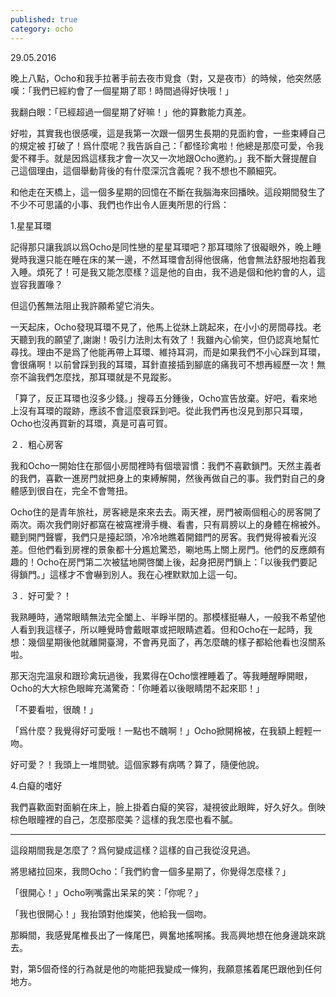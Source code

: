 ```yaml
---
published: true
category: ocho
---
```

29.05.2016

晚上八點，Ocho和我手拉著手前去夜市覓食（對，又是夜市）的時候，他突然感嘆：「我們已經約會了一個星期了耶！時間過得好快哦！」

我翻白眼：「已經超過一個星期了好嘛！」他的算數能力真差。

好啦，其實我也很感嘆，這是我第一次跟一個男生長期的見面約會，一些束縛自己的規定被    打破了！爲什麼呢？我告訴自己：「都怪珍禽啦！他總是那麼可愛，令我愛不釋手。就是因爲這樣我才會一次又一次地跟Ocho邀約。」我不斷大聲提醒自己這個理由，這個舉動背後的有什麼深沉含義呢？我不想也不願細究。

和他走在天橋上，這一個多星期的回憶在不斷在我腦海來回播映。這段期間發生了不少不可思議的小事、我們也作出令人匪夷所思的行爲：

1.星星耳環

記得那只讓我誤以爲Ocho是同性戀的星星耳環吧？那耳環除了很礙眼外，晚上睡覺時我還只能在睡在床的某一邊，不然耳環會刮得他很痛，他會無法舒服地抱着我入睡。煩死了！可是我又能怎麼樣？這是他的自由，我不過是個和他約會的人，這豈容我置喙？

但這仍舊無法阻止我許願希望它消失。

一天起床，Ocho發現耳環不見了，他馬上從牀上跳起來，在小小的房間尋找。老天聽到我的願望了,謝謝！吸引力法則太有效了！我雖內心偷笑，但仍認真地幫忙尋找。理由不是爲了他能再帶上耳環、維持耳洞，而是如果我們不小心踩到耳環，會很痛啊！以前曾踩到我的耳環，耳針直接插到腳底的痛我可不想再經歷一次！無奈不論我們怎麼找，那耳環就是不見蹤影。

「算了，反正耳環也沒多少錢。」搜尋五分鍾後，Ocho宣告放棄。好吧，看來地上沒有耳環的蹤跡，應該不會這麼衰踩到吧。從此我們再也沒見到那只耳環，Ocho也沒再買新的耳環，真是可喜可賀。

２．粗心房客

我和Ocho一開始住在那個小房間裡時有個壞習慣：我們不喜歡鎖門。天然主義者的我們，喜歡一進房門就把身上的束縛解開，然後再做自己的事。我們對自己的身體感到很自在，完全不會彆扭。

Ocho住的是青年旅社，房客總是來來去去。兩天裡，房門被兩個粗心的房客開了兩次。兩次我們剛好都窩在被窩裡滑手機、看書，只有肩膀以上的身體在棉被外。聽到開門聲響，我們只是擡起頭，冷冷地瞧着開錯門的房客。我們覺得被看光沒差。但他們看到房裡的景象都十分尷尬驚恐，唰地馬上關上房門。他們的反應頗有趣的！Ocho在房門第二次被猛地開啓闔上後，起身把房門鎖上：「以後我們要記得鎖門。」這樣才不會嚇到別人。我在心裡默默加上這一句。

３．好可愛？！

我熟睡時，通常眼睛無法完全闔上、半睜半閉的。那模樣挺嚇人，一般我不希望他人看到我這樣子，所以睡覺時會戴眼罩或把眼睛遮着。但和Ocho在一起時，我想：幾個星期後他就離開臺灣，不會再見面了，再怎麼醜的樣子都給他看也沒關系啦。

那天泡完溫泉和跟珍禽玩過後，我累得在Ocho懷裡睡着了。等我睡醒睜開眼，Ocho的大大棕色眼眸充滿驚奇：「你睡着以後眼睛閉不起來耶！」

「不要看啦，很醜！」

「爲什麼？我覺得好可愛哦！一點也不醜啊！」Ocho掀開棉被，在我額上輕輕一吻。

好可愛？！我頭上一堆問號。這個家夥有病嗎？算了，隨便他說。


4.白癡的嗜好

我們喜歡面對面躺在床上，臉上掛着白癡的笑容，凝視彼此眼眸，好久好久。倒映棕色眼瞳裡的自己，怎麼那麼美？這樣的我怎麼也看不膩。

*****

這段期間我是怎麼了？爲何變成這樣？這樣的自己我從沒見過。

將思緒拉回來，我問Ocho：「我們約會一個多星期了，你覺得怎麼樣？」

「很開心！」Ocho咧嘴露出呆呆的笑：「你呢？」

「我也很開心！」我抬頭對他燦笑，他給我一個吻。

那瞬間，我感覺尾椎長出了一條尾巴，興奮地搖啊搖。我高興地想在他身邊跳來跳去。

對，第5個奇怪的行為就是他的吻能把我變成一條狗，我願意搖着尾巴跟他到任何地方。
